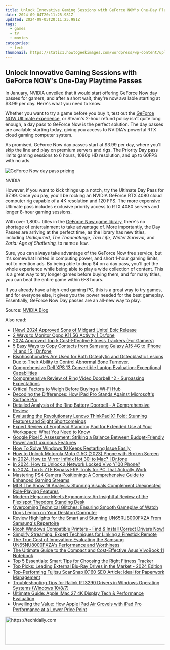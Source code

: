 ```yaml
---
title: Unlock Innovative Gaming Sessions with GeForce NOW's One-Day Playtime Passes
date: 2024-09-04T20:11:25.981Z
updated: 2024-09-05T20:11:25.981Z
tags:
  - games
  - tv
  - movies
categories:
  - tech
thumbnail: https://static1.howtogeekimages.com/wordpress/wp-content/uploads/2022/08/NVIDIA-GeForce-Now-logo-at-CES-2023.jpg
---
```


## Unlock Innovative Gaming Sessions with GeForce NOW's One-Day Playtime Passes

In January, NVIDIA unveiled that it would start offering GeForce Now day passes for gamers, and after a short wait, they're now available starting at $3.99 per day. Here's what you need to know.

 Whether you want to try a game before you buy it, test out the [GeForce NOW Ultimate experience](https://instagram-video-recordings.techidaily.com/new-instagram-showcase-video-reversal-techniques-for-2024/), or Steam's 2-hour refund policy isn't quite long enough, a day pass to GeForce Now is the perfect solution. The day passes are available starting today, giving you access to NVIDIA's powerful RTX cloud gaming computer system.

 As promised, GeForce Now day passes start at $3.99 per day, where you'll skip the line and play on premium servers and rigs. The Priority Day pass limits gaming sessions to 6 hours, 1080p HD resolution, and up to 60FPS with no ads.

![GeForce Now day pass pricing](https://static1.howtogeekimages.com/wordpress/wp-content/uploads/2024/03/geforce-now-day-pass.jpg) 

NVIDIA

 However, if you want to kick things up a notch, try the Ultimate Day Pass for $7.99\. Once you pay, you'll be rocking an NVIDIA GeForce RTX 4080 cloud computer rig capable of a 4K resolution and 120 FPS. The more expensive Ultimate pass includes exclusive priority access to RTX 4080 servers and longer 8-hour gaming sessions.

 With over 1,800+ titles in the [GeForce Now game library](https://www.nvidia.com/en-us/geforce-now/games/), there's no shortage of entertainment to take advantage of. More importantly, the Day Passes are arriving at the perfect time, as the library has new titles, including _Undisputed_, _The Thaumaturge, Taxi Life, Winter Survival,_ and _Zoria: Age of Shattering,_ to name a few. 

 Sure, you can always take advantage of the GeForce Now free service, but it's somewhat limited in computing power, and short 1-hour gaming limits, not to mention ads. By being able to drop $4 on a day pass, you'll get the whole experience while being able to play a wide collection of content. This is a great way to try longer games before buying them, and for many titles, you can beat the entire game within 6-8 hours.

 If you already have a high-end gaming PC, this is a great way to try games, and for everyone else, it gives you the power needed for the best gameplay. Essentially, GeForce Now Day passes are an all-new way to play.

 Source: [NVIDIA Blog](https://blogs.nvidia.com/blog/geforce-now-thursday-day-pass-cygames/)

<ins class="adsbygoogle"
     style="display:block"
     data-ad-format="autorelaxed"
     data-ad-client="ca-pub-7571918770474297"
     data-ad-slot="1223367746"></ins>



<ins class="adsbygoogle"
     style="display:block"
     data-ad-client="ca-pub-7571918770474297"
     data-ad-slot="8358498916"
     data-ad-format="auto"
     data-full-width-responsive="true"></ins>

<span class="atpl-alsoreadstyle">Also read:</span>
<div><ul>
<li><a href="https://video-capture.techidaily.com/new-2024-approved-sons-of-midgard-unite-epic-release/"><u>[New] 2024 Approved  Sons of Midgard Unite! Epic Release</u></a></li>
<li><a href="https://android-location-track.techidaily.com/2-ways-to-monitor-oppo-k11-5g-activity-drfone-by-drfone-virtual-android/"><u>2 Ways to Monitor Oppo K11 5G Activity | Dr.fone</u></a></li>
<li><a href="https://visual-screen-recording.techidaily.com/2024-approved-top-5-cost-effective-fitness-trackers-for-gamers/"><u>2024 Approved  Top 5 Cost-Effective Fitness Trackers (For Gamers)</u></a></li>
<li><a href="https://blog-min.techidaily.com/5-easy-ways-to-copy-contacts-from-samsung-galaxy-a15-4g-to-iphone-14-and-15-drfone-by-drfone-transfer-from-android-transfer-from-android/"><u>5 Easy Ways to Copy Contacts from Samsung Galaxy A15 4G to iPhone 14 and 15 | Dr.fone</u></a></li>
<li><a href="https://buynow-marvelous.techidaily.com/bisphosphonates-are-used-for-both-osteolytic-and-osteoblastic-lesions-due-to-their-ability-to-control-abnormal-bone-turnover/"><u>Bisphosphonates Are Used for Both Osteolytic and Osteoblastic Lesions Due to Their Ability to Control Abnormal Bone Turnover.</u></a></li>
<li><a href="https://buynow-marvelous.techidaily.com/comprehensive-dell-xps-13-convertible-laptop-evaluation-exceptional-capabilities/"><u>Comprehensive Dell XPS 13 Convertible Laptop Evaluation: Exceptional Capabilities</u></a></li>
<li><a href="https://buynow-marvelous.techidaily.com/comprehensive-review-of-ring-video-doorbell-2-surpassing-expectations/"><u>Comprehensive Review of Ring Video Doorbell ^2 - Surpassing Expectations</u></a></li>
<li><a href="https://buynow-marvelous.techidaily.com/critical-factors-to-weigh-before-buying-a-wi-fi-hub/"><u>Critical Factors to Weigh Before Buying a Wi-Fi Hub</u></a></li>
<li><a href="https://buynow-marvelous.techidaily.com/decoding-the-differences-how-ipad-pro-stands-against-microsofts-surface-pro/"><u>Decoding the Differences: How iPad Pro Stands Against Microsoft's Surface Pro</u></a></li>
<li><a href="https://buynow-marvelous.techidaily.com/detailed-analysis-of-the-ring-battery-doorbell-a-comprehensive-review/"><u>Detailed Analysis of the Ring Battery Doorbell - A Comprehensive Review</u></a></li>
<li><a href="https://buynow-marvelous.techidaily.com/evaluating-the-revolutionary-lenovo-thinkpad-x1-fold-stunning-features-and-slight-shortcomeings/"><u>Evaluating the Revolutionary Lenovo ThinkPad X1 Fold: Stunning Features and Slight Shortcomeings</u></a></li>
<li><a href="https://buynow-marvelous.techidaily.com/expert-review-of-ergohead-standing-pad-for-extended-use-at-your-workspace-what-you-need-to-know/"><u>Expert Review of Ergohead Standing Pad for Extended Use at Your Workspace: What You Need to Know</u></a></li>
<li><a href="https://buynow-marvelous.techidaily.com/google-pixel-5-assessment-striking-a-balance-between-budget-friendly-power-and-luxurious-features/"><u>Google Pixel 5 Assessment: Striking a Balance Between Budget-Friendly Power and Luxurious Features</u></a></li>
<li><a href="https://common-error.techidaily.com/how-to-solve-windows-10-keeps-restarting-issue-easily/"><u>How To Solve Windows 10 Keeps Restarting Issue Easily</u></a></li>
<li><a href="https://android-unlock.techidaily.com/how-to-unlock-motorola-moto-g-5g-2023-phone-with-broken-screen-by-drfone-android/"><u>How to Unlock Motorola Moto G 5G (2023) Phone with Broken Screen</u></a></li>
<li><a href="https://screen-mirror.techidaily.com/in-2024-how-to-mirror-infinix-hot-30i-to-mac-drfone-by-drfone-android/"><u>In 2024, How to Mirror Infinix Hot 30i to Mac? | Dr.fone</u></a></li>
<li><a href="https://android-unlock.techidaily.com/in-2024-how-to-unlock-a-network-locked-vivo-y100-phone-by-drfone-android/"><u>In 2024, How to Unlock a Network Locked Vivo Y100 Phone?</u></a></li>
<li><a href="https://bypass-frp.techidaily.com/in-2024-top-5-zte-bypass-frp-tools-for-pc-that-actually-work-by-drfone-android/"><u>In 2024, Top 5 ZTE Bypass FRP Tools for PC That Actually Work</u></a></li>
<li><a href="https://buynow-marvelous.techidaily.com/mastering-ps4-camera-positioning-a-comprehensive-guide-to-enhanced-gaming-streams/"><u>Mastering PS4 Camera Positioning: A Comprehensive Guide to Enhanced Gaming Streams</u></a></li>
<li><a href="https://buynow-marvelous.techidaily.com/mlb-the-show-19-analysis-stunning-visuals-complement-unexpected-role-playing-features/"><u>MLB The Show 19 Analysis: Stunning Visuals Complement Unexpected Role-Playing Features</u></a></li>
<li><a href="https://buynow-marvelous.techidaily.com/modern-elegance-meets-ergonomics-an-insightful-review-of-the-flexispot-theodore-standing-desk/"><u>Modern Elegance Meets Ergonomics: An Insightful Review of the Flexispot Theodore Standing Desk</u></a></li>
<li><a href="https://win-blog.techidaily.com/overcoming-technical-glitches-ensuring-smooth-gameplay-of-watch-dogs-legion-on-your-desktop-computer/"><u>Overcoming Technical Glitches: Ensuring Smooth Gameplay of Watch Dogs Legion on Your Desktop Computer</u></a></li>
<li><a href="https://buynow-marvelous.techidaily.com/review-highlights-for-the-smart-and-stunning-un65ru8000fxza-from-samsungs-repertoire/"><u>Review Highlights for the Smart and Stunning UN65RU8000FXZA From Samsung's Repertoire</u></a></li>
<li><a href="https://hardware-updates.techidaily.com/ricoh-windows-compatible-printers-find-and-install-correct-drivers-now/"><u>Ricoh Windows Compatible Printers - Find & Install Correct Drivers Now!</u></a></li>
<li><a href="https://tech-recovery.techidaily.com/simplify-streaming-expert-techniques-for-linking-a-firestick-remote/"><u>Simplify Streaming: Expert Techniques for Linking a Firestick Remote</u></a></li>
<li><a href="https://buynow-marvelous.techidaily.com/the-true-cost-of-innovation-evaluating-the-samsung-un65nu8000fxzas-performance-and-worthiness/"><u>The True Cost of Innovation: Evaluating the Samsung UN65NU8000FXZA's Performance and Worthiness</u></a></li>
<li><a href="https://buynow-marvelous.techidaily.com/the-ultimate-guide-to-the-compact-and-cost-effective-asus-vivobook-11-notebook/"><u>The Ultimate Guide to the Compact and Cost-Effective Asus VivoBook 11 Notebook</u></a></li>
<li><a href="https://buynow-marvelous.techidaily.com/top-5-essentials-smart-tips-for-choosing-the-right-fitness-tracker/"><u>Top 5 Essentials: Smart Tips for Choosing the Right Fitness Tracker</u></a></li>
<li><a href="https://buynow-marvelous.techidaily.com/top-picks-leading-external-blu-ray-drives-in-the-market-2024-edition/"><u>Top Picks: Leading External Blu-Ray Drives in the Market - 2024 Edition</u></a></li>
<li><a href="https://buynow-marvelous.techidaily.com/top-performing-fujitsu-scansnap-ix160-seo-article-ideal-for-paperwork-management/"><u>Top-Performing Fujitsu ScanSnap iX160 SEO Article: Ideal for Paperwork Management</u></a></li>
<li><a href="https://hardware-updates.techidaily.com/troubleshooting-tips-for-ralink-rt3290-drivers-in-windows-operating-systems-windows-1087/"><u>Troubleshooting Tips for Ralink RT3290 Drivers in WIndows Operating Systems (Windows 10/8/7)</u></a></li>
<li><a href="https://buynow-marvelous.techidaily.com/ultimate-guide-apple-imac-27-4k-display-tech-and-performance-evaluation/"><u>Ultimate Guide: Apple iMac 27 4K Display Tech & Performance Evaluation</u></a></li>
<li><a href="https://buynow-marvelous.techidaily.com/unveiling-the-value-how-apple-ipad-air-grovels-with-ipad-pro-performance-at-a-lower-price-point/"><u>Unveiling the Value: How Apple iPad Air Grovels with iPad Pro Performance at a Lower Price Point</u></a></li>
</ul></div>

<!-- affiliate ads begin -->
<a href="https://appsumo.8odi.net/c/5597632/2094477/7443" target="_top" id="2094477">
  <img src="//a.impactradius-go.com/display-ad/7443-2094477" border="0" alt="https://techidaily.com" width="728" height="90"/>
</a>
<img height="0" width="0" src="https://appsumo.8odi.net/i/5597632/2094477/7443" style="position:absolute;visibility:hidden;" border="0" />
<!-- affiliate ads end -->